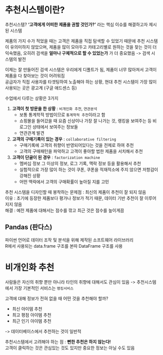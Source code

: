 # 추천시스템이란?

추천시스템? __‘고객에게 어떠한 제품을 권할 것인가?’__ 라는 핵심 이슈를 해결하고자 제시된 시스템<br>

제품의 가지 수가 적었을 때는 고객은 제품을 직접 탐색할 수 있었기 때문에 추천 시스템이 유의미하지 않았으며,
제품을 많이 모아두고 카테고리별로 원하는 것을 찾는 것이 더 익숙했음,
오히려 검색을 __얼마나 구체적으로 할 수 있었는가__ 가 더 중요했음 -> 검색 시스템의 발전

이제는 잘 만들어진 검색 시스템은 우리에게 디폴트가 됨,
제품이 너무 많아져서 고객이 제품을 다 찾아보는 것이 어려워짐<br>
공급자가 직접 사용자를 타겟팅하여 노출해야 하는 상황, 현대 추천 시스템이 가장 많이 사용되는 곳은 광고계 (구글 애드센스 등)

수업에서 다루는 상황은 3가지
1. __고객이 첫 방문을 한 상황__ : `비개인화 추천`, `연관분석`
   * 보통 통계학적 방법이므로 `통계학적 추천`이라고 함
   * 쇼핑몰을 들어갔을 때 요즘 신상이나 가장 잘 나가는 것, 랭킹을 보여주는 등 비로그인 상태에서 보여주는 정보들
   * 연관관계 발견 
2. __고객의 구매기록이 있는 경우__ : `collaborative filtering`
   * 구매기록에 고객의 취향이 반영되어있다는 것을 전제로 하여 추천
   * 고객의 구매패턴을 파악하고 고객이 좋아할 법한 제품을 서치해서 추천
3. __고객이 단골이 된 경우__ : `factorization machine`
   * 멤버십 정보 그 이상의 정보, 로그 기록, 맥락 정보 등을 활용해서 추천
   * 실험적으로 가장 많이 하는 것이 쿠폰, 쿠폰을 적재적소에 주지 않으면 저항감이 강해진 상황
   * 어떤 맥락에서 고객의 구매확률이 높아질 지를 고민

추천 시스템을 디자인할 때 봉착하는 문제점 : 최신의 제품이 추천이 잘 되지 않음<br>
이유 : 초기에 등장한 제품보다 평가나 정보가 적기 때문, 데이터 기반 추천이 잘 이루어지지 않음<br>
해결 : 예전 제품에 대해서는 점수를 깎고 최근 것은 점수를 높이게끔

## Pandas (판다스)
파이썬 언어로 데이터 조작 및 분석을 위해 제작된 소프트웨어 라이브러리<br>
R에서 사용되는 data.frame 구조를 본따 DataFrame 구조를 사용

# 비개인화 추천
사람들은 자신의 취향 뿐만 아니라 타인의 취향에 대해서도 관심이 있음
-> 추천시스템에서 가장 기본적인 서비스는 `랭킹서비스`

고객에 대해 정보가 전혀 없을 때 어떤 것을 추천해야 할까?
* 최신 아이템 추천
* 최고 평점 아이템 추천
* 최근 인기 아이템 추천

-> 데이터베이스에서 추천하는 것이 일반적

추천시스템에서 고려해야 하는 점 : __뻔한 추천은 하지 않는다!__ <br>
고객이 클릭하는 것은 관심있는 것도 있지만 중요한 정보는 아닐 수도 있음
